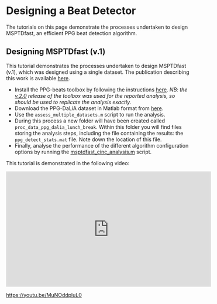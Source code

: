 # Designing a Beat Detector

The tutorials on this page demonstrate the processes undertaken to design MSPTDfast, an efficient PPG beat detection algorithm.

## Designing MSPTDfast (v.1)

This tutorial demonstrates the processes undertaken to design MSPTDfast (v.1), which was designed using a single dataset. The publication describing this work is available [here](https://doi.org/10.1101/2024.07.18.24310627).

- Install the PPG-beats toolbox by following the instructions [here](https://ppg-beats.readthedocs.io/en/latest/toolbox/getting_started/). _NB: the [v.2.0](https://github.com/peterhcharlton/ppg-beats/releases/tag/v.2.0) release of the toolbox was used for the reported analysis, so should be used to replicate the analysis exactly._
- Download the PPG-DaLiA dataset in Matlab format from [here](https://zenodo.org/records/12793711/files/ppg_dalia_lunch_break_data.mat?download=1).
- Use the `assess_multiple_datasets.m` script to run the analysis.
- During this process a new folder will have been created called `proc_data_ppg_dalia_lunch_break`. Within this folder you will find files storing the analysis steps, including the file containing the results: the `ppg_detect_stats.mat` file. Note down the location of this file.
- Finally, analyse the performance of the different algorithm configuration options by running the [msptdfast_cinc_analysis.m](https://raw.githubusercontent.com/peterhcharlton/ppg-beats/main/source/publication_specific_scripts/msptdfast_cinc_analysis_post_20240701.m) script.

This tutorial is demonstrated in the following video:

<iframe width="560" height="315" src="https://www.youtube.com/embed/MuNOddpluL0" title="YouTube video player" frameborder="0" allow="accelerometer; autoplay; clipboard-write; encrypted-media; gyroscope; picture-in-picture" allowfullscreen></iframe>

https://youtu.be/MuNOddpluL0